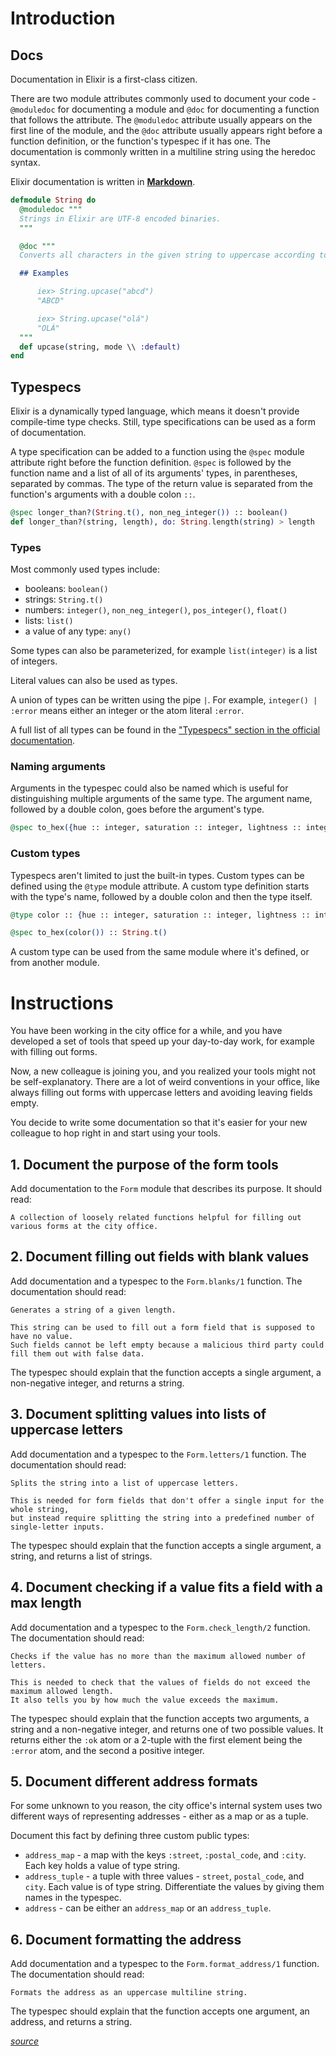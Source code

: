 # Introduction

## Docs

Documentation in Elixir is a first-class citizen.

There are two module attributes commonly used to document your code - `@moduledoc` for documenting a module and `@doc` for documenting a function that follows the attribute. The `@moduledoc` attribute usually appears on the first line of the module, and the `@doc` attribute usually appears right before a function definition, or the function's typespec if it has one. The documentation is commonly written in a multiline string using the heredoc syntax.

Elixir documentation is written in [**Markdown**][markdown].

```elixir
defmodule String do
  @moduledoc """
  Strings in Elixir are UTF-8 encoded binaries.
  """

  @doc """
  Converts all characters in the given string to uppercase according to `mode`.

  ## Examples

      iex> String.upcase("abcd")
      "ABCD"

      iex> String.upcase("olá")
      "OLÁ"
  """
  def upcase(string, mode \\ :default)
end
```

## Typespecs

Elixir is a dynamically typed language, which means it doesn't provide compile-time type checks. Still, type specifications can be used as a form of documentation.

A type specification can be added to a function using the `@spec` module attribute right before the function definition. `@spec` is followed by the function name and a list of all of its arguments' types, in parentheses, separated by commas. The type of the return value is separated from the function's arguments with a double colon `::`.

```elixir
@spec longer_than?(String.t(), non_neg_integer()) :: boolean()
def longer_than?(string, length), do: String.length(string) > length
```

### Types

Most commonly used types include:

- booleans: `boolean()`
- strings: `String.t()`
- numbers: `integer()`, `non_neg_integer()`, `pos_integer()`, `float()`
- lists: `list()`
- a value of any type: `any()`

Some types can also be parameterized, for example `list(integer)` is a list of integers.

Literal values can also be used as types.

A union of types can be written using the pipe `|`. For example, `integer() | :error` means either an integer or the atom literal `:error`.

A full list of all types can be found in the ["Typespecs" section in the official documentation][types].

### Naming arguments

Arguments in the typespec could also be named which is useful for distinguishing multiple arguments of the same type. The argument name, followed by a double colon, goes before the argument's type.

```elixir
@spec to_hex({hue :: integer, saturation :: integer, lightness :: integer}) :: String.t()
```

### Custom types

Typespecs aren't limited to just the built-in types. Custom types can be defined using the `@type` module attribute. A custom type definition starts with the type's name, followed by a double colon and then the type itself.

```elixir
@type color :: {hue :: integer, saturation :: integer, lightness :: integer}

@spec to_hex(color()) :: String.t()
```

A custom type can be used from the same module where it's defined, or from another module.

[markdown]: https://docs.github.com/en/github/writing-on-github/basic-writing-and-formatting-syntax
[types]: https://hexdocs.pm/elixir/typespecs.html#types-and-their-syntax

# Instructions

You have been working in the city office for a while, and you have developed a set of tools that speed up your day-to-day work, for example with filling out forms.

Now, a new colleague is joining you, and you realized your tools might not be self-explanatory. There are a lot of weird conventions in your office, like always filling out forms with uppercase letters and avoiding leaving fields empty.

You decide to write some documentation so that it's easier for your new colleague to hop right in and start using your tools.

## 1. Document the purpose of the form tools

Add documentation to the `Form` module that describes its purpose. It should read:

```
A collection of loosely related functions helpful for filling out various forms at the city office.
```

## 2. Document filling out fields with blank values

Add documentation and a typespec to the `Form.blanks/1` function. The documentation should read:

```
Generates a string of a given length.

This string can be used to fill out a form field that is supposed to have no value.
Such fields cannot be left empty because a malicious third party could fill them out with false data.
```

The typespec should explain that the function accepts a single argument, a non-negative integer, and returns a string.

## 3. Document splitting values into lists of uppercase letters

Add documentation and a typespec to the `Form.letters/1` function. The documentation should read:

```
Splits the string into a list of uppercase letters.

This is needed for form fields that don't offer a single input for the whole string,
but instead require splitting the string into a predefined number of single-letter inputs.
```

The typespec should explain that the function accepts a single argument, a string, and returns a list of strings.

## 4. Document checking if a value fits a field with a max length

Add documentation and a typespec to the `Form.check_length/2` function. The documentation should read:

```
Checks if the value has no more than the maximum allowed number of letters.

This is needed to check that the values of fields do not exceed the maximum allowed length.
It also tells you by how much the value exceeds the maximum.
```

The typespec should explain that the function accepts two arguments, a string and a non-negative integer, and returns one of two possible values. It returns either the `:ok` atom or a 2-tuple with the first element being the `:error` atom, and the second a positive integer.

## 5. Document different address formats

For some unknown to you reason, the city office's internal system uses two different ways of representing addresses - either as a map or as a tuple.

Document this fact by defining three custom public types:
- `address_map` - a map with the keys `:street`, `:postal_code`, and `:city`. Each key holds a value of type string.
- `address_tuple` - a tuple with three values - `street`, `postal_code`, and `city`. Each value is of type string. Differentiate the values by giving them names in the typespec.
- `address` - can be either an `address_map` or an `address_tuple`.

## 6. Document formatting the address

Add documentation and a typespec to the `Form.format_address/1` function. The documentation should read:

```
Formats the address as an uppercase multiline string.
```

The typespec should explain that the function accepts one argument, an address, and returns a string.

[_source_](https://exercism.org/tracks/elixir/exercises/city-office)

